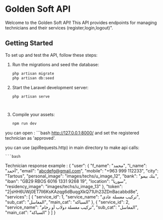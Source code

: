 # Golden Soft API

Welcome to the Golden Soft API! This API provides endpoints for managing technicians and their services (register,login,logout)".

## Getting Started

To set up and test the API, follow these steps:

1. Run the migrations and seed the database:
   ```bash
   php artisan migrate
   php artisan db:seed

2. Start the Laravel development server:
   ```bash
   php artisan serve

  
3. Compile your assets:
   ```bash
   npm run dev


you can open :
    ```bash
    http://127.0.0.1:8000/
 and set the registered technician as 'approved'.

you can use (apiRequests.http) in main directory to make api calls:

    ```bash
Technician response example : 
{
  "user": {
    "f_name": "محمد",
    "l_name": "أحمد",
    "email": "abcdefg@gmail.com",
    "mobile": "+963 999 112233",
    "city": "Tartous",
    "personal_image": "images\/techs\/u_image_12",
    "bank": "بنك بيمو",
    "iban": "GB29 RBOS 6016 1331 9268 19",
    "location": "سوريا",
    "residency_image": "images\/techs\/u_image_13"
  },
  "token": "2|sHH6UWj0ET7Il6KsKAzqg6dBuqgXkQ71Uh23ZDnBacabbd8e",
  "services": [
    {
      "service_id": 1,
      "service_name": "تركيب مغسلة عادي",
      "sub_cat": "المغاسل",
      "main_cat": "السباكة"
    },
    {
      "service_id": 2,
      "service_name": "تركيب مغسلة دولاب أو رخام",
      "sub_cat": "المغاسل",
      "main_cat": "السباكة"
    }
  ]
}


